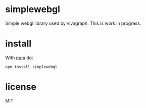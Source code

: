 # simplewebgl

Simple webgl library used by vivagraph. This is work in progress.

# install

With [npm](https://npmjs.org) do:

```
npm install simplewebgl
```

# license

MIT
